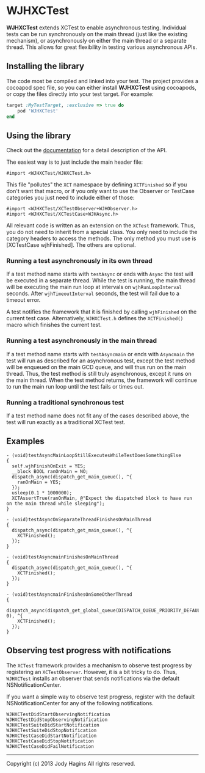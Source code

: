 WJHXCTest
=========

__WJHXCTest__ extends XCTest to enable asynchronous testing.  Individual tests can be run synchronously on the main thread (just like the existing mechanism), or asynchronously on either the main thread or a separate thread.  This allows for great flexibility in testing various asynchronous APIs.


## Installing the library

The code most be compiled and linked into your test.  The project provides a cocoapod spec file, so you can either install __WJHXCTest__ using cocoapods, or copy the files directly into your test target.  For example:

```ruby
target :MyTestTarget, :exclusive => true do
    pod 'WJHXCTest'
end
```
## Using the library

Check out the [documentation](http://cocoadocs.org/docsets/WJHXCTest/) for a detail description of the API.

The easiest way is to just include the main header file:

    #import <WJHXCTest/WJHXCTest.h>

This file "pollutes" the `XCT` namespace by defining `XCTFinished` so if you don't want that macro, or if you only want to use the Observer or TestCase categories you just need to include either of those:

    #import <WJHXCTest/XCTestObserver+WJHObserver.h>
    #import <WJHXCTest/XCTestCase+WJHAsync.h>

All relevant code is written as an extension on the `XCTest` framework.  Thus, you do not need to inherit from a special class.  You only need to include the category headers to access the methods.  The only method you must use is [XCTestCase wjhFinished].  The others are optional.

### Running a test asynchronously in its own thread

If a test method name starts with `testAsync` or ends with `Async` the test will be executed in a separate thread.
While the test is running, the main thread will be executing the main run loop at intervals on `wjhRunLoopInterval` seconds.
After `wjhTimeoutInterval` seconds, the test will fail due to a timeout error.

A test notifies the framework that it is finished by calling `wjhFinished` on the current test case.  Alternatively, `WJHXCTest.h` defines the `XCTFinished()` macro which finishes the current test.

### Running a test asynchronously in the main thread

If a test method name starts with `testAsyncmain` or ends with `Asyncmain` the test will run as described for an asynchronous test, except the test method will be enqueued on the main GCD queue, and will thus run on the main thread.
Thus, the test method is still truly asynchronous, except it runs on the main thread.  When the test method returns, the framework will continue to run the main run loop until the test fails or times out.

### Running a traditional synchronous test

If a test method name does not fit any of the cases described above, the test will run exactly as a traditional XCTest test.

## Examples

```objc
- (void)testAsyncMainLoopStillExecutesWhileTestDoesSomethingElse
{
  self.wjhFinishOnExit = YES;
  __block BOOL ranOnMain = NO;
  dispatch_async(dispatch_get_main_queue(), ^{
    ranOnMain = YES;
  });
  usleep(0.1 * 1000000);
  XCTAssertTrue(ranOnMain, @"Expect the dispatched block to have run on the main thread while sleeping");
}

- (void)testAsyncOnSeparateThreadFinishesOnMainThread
{
  dispatch_async(dispatch_get_main_queue(), ^{
    XCTFinished();
  });
}

- (void)testAsyncmainFinishesOnMainThread
{
  dispatch_async(dispatch_get_main_queue(), ^{
    XCTFinished();
  });
}

- (void)testAsyncmainFinishesOnSomeOtherThread
{
  dispatch_async(dispatch_get_global_queue(DISPATCH_QUEUE_PRIORITY_DEFAULT, 0), ^{
    XCTFinished();
  });
}
```

## Observing test progress with notifications

The `XCTest` framework provides a mechanism to observe test progress by registering an `XCTestObserver`.  However, it is a bit tricky to do.  Thus, `WJHXCTest` installs an observer that sends notifications via the default NSNotificationCenter.

If you want a simple way to observe test progress, register with the default NSNotificationCenter for any of the following notifications.

    WJHXCTestDidStartObservingNotification
    WJHXCTestDidStopObservingNotification
    WJHXCTestSuiteDidStartNotification
    WJHXCTestSuiteDidStopNotification
    WJHXCTestCaseDidStartNotification
    WJHXCTestCaseDidStopNotification
    WJHXCTestCaseDidFailNotification

---

Copyright (c) 2013 Jody Hagins
All rights reserved.

